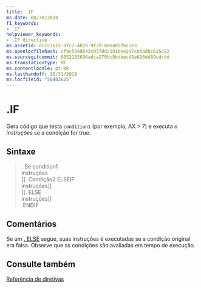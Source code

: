 ```yaml
---
title: .IF
ms.date: 08/30/2018
f1_keywords:
- .IF
helpviewer_keywords:
- .IF directive
ms.assetid: dccc7615-8fc7-4829-9f39-0ee405f6c1e3
ms.openlocfilehash: cf9c594d843c937dd2191bee2a7cebadbc615c82
ms.sourcegitcommit: 6052185696adca270bc9bdbec45a626dd89cdcdd
ms.translationtype: MT
ms.contentlocale: pt-BR
ms.lasthandoff: 10/31/2018
ms.locfileid: "50483625"
---
```

# <a name="if"></a>.IF

Gera código que testa `condition1` (por exemplo, AX > 7) e executa o *instruções* se a condição for true.

## <a name="syntax"></a>Sintaxe

> . Se condition1<br/>
> instruções<br/>
> [[. Condição2 ELSEIF<br/>
> instruções]]<br/>
> [[. ELSE<br/>
> instruções]]<br/>
> .ENDIF

## <a name="remarks"></a>Comentários

Se um [. ELSE](../../assembler/masm/dot-else.md) segue, suas instruções é executadas se a condição original era falsa. Observe que as condições são avaliadas em tempo de execução.

## <a name="see-also"></a>Consulte também

[Referência de diretivas](../../assembler/masm/directives-reference.md)<br/>